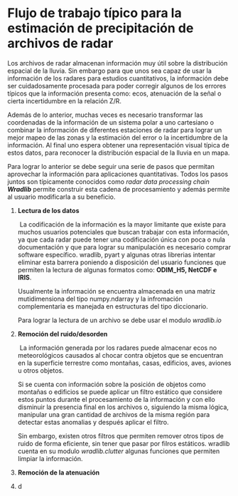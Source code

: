 # Flujo de trabajo típico para la estimación de precipitación de archivos de radar

Los archivos de radar almacenan información muy útil sobre la distribución espacial de la lluvia. Sin embargo para que unos sea capaz de usar la información de los radares para estudios cuantitativos, la información debe ser cuidadosamente procesada para poder corregir algunos de los errores típicos que la información presenta como: ecos, atenuación de la señal o cierta incertidumbre en la relación Z/R.

Además de lo anterior, muchas veces es necesario transformar las coordenadas de la información de un sistema polar a uno cartesiano o combinar la información de diferentes estaciones de radar para lograr un mejor mapeo de las zonas y la estimación del error o la incertidumbre de la información. Al final uno espera obtener una representación visual típica de estos datos, para reconocer la distribución espacial de la lluvia en un mapa. 

Para lograr lo anterior se debe seguir una serie de pasos que permitan aprovechar la información para aplicaciones quantitativas. Todos los pasos juntos son típicamente conocidos como *radar data processing chain* ***Wradlib*** permite construir esta cadena de procesamiento y además permite al usuario modificarla a su beneficio.

1. **Lectura de los datos**

   ​	La codificación de la información es la mayor limitante que existe para muchos usuarios potenciales que buscan trabajar con esta información, ya que cada radar puede tener una codificación única con poca o nula documentación y que para lograr su manipulación es necesario comprar software específico. wradlib, pyart y algunas otras librerias intentar eliminar esta barrera poniendo a disposición del usuario funciones que permiten la lectura de algunas formatos como: **ODIM_H5, NetCDF e IRIS**.

   Usualmente la información se encuentra almacenada en una matriz mutidimensiona del tipo numpy.ndarray y la infromación complementaria es manejada en estructuras del tipo diccionario. 

   Para lograr la lectura de un archivo se debe usar el modulo *wradlib.io* 

2. **Remoción del ruido/desorden**

   ​	La información generada por los radares puede almacenar ecos no meteorológicos causados al chocar contra objetos que se encuentran en la superficie terrestre como montañas, casas, edificios, aves, aviones u otros objetos.

   Si se cuenta con información sobre la posición de objetos como montañas o edificios se puede aplicar un filtro estático que considere estos puntos durante el procesamiento de la información y con ello disminuir la presencia final en los archivos o, siguiendo la misma lógica, manipular una gran cantidad de archivos de la misma región para detectar estas anomalias y después aplicar el filtro. 

   Sin embargo, existen otros filtros que permiten remover otros tipos de ruido de forma eficiente, sin tener que pasar por filros estáticos. wradlib cuenta en su modulo *wradlib.clutter* algunas funciones que permiten limpiar la información.

3. **Remoción de la atenuación**

   

4. d

   

   